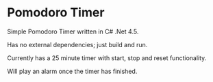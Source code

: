 # Pomodoro Timer

Simple Pomodoro Timer written in C# .Net 4.5.

Has no external dependencies; just build and run.

Currently has a 25 minute timer with start, stop and reset functionality.

Will play an alarm once the timer has finished.

